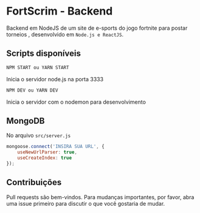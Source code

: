 # FortScrim - Backend

Backend em NodeJS de um site de e-sports do jogo fortnite para postar torneios , desenvolvido em ``Node.js e ReactJS``.

## Scripts disponíveis

```bash
NPM START ou YARN START
```
Inicia o servidor node.js na porta 3333

```bash
NPM DEV ou YARN DEV
```
Inicia o servidor com o nodemon para desenvolvimento

## MongoDB

No arquivo ``src/server.js``

```javascript
mongoose.connect('INSIRA SUA URL', {
	useNewUrlParser: true,
	useCreateIndex: true
});
```

## Contribuições

Pull requests são bem-vindos. Para mudanças importantes, por favor, abra uma issue primeiro para discutir o que você gostaria de mudar.